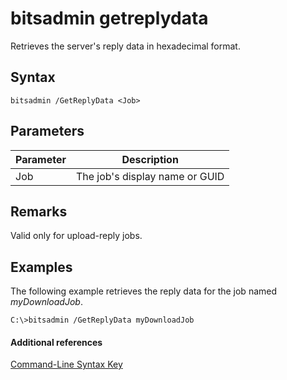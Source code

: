 # bitsadmin getreplydata



Retrieves the server's reply data in hexadecimal format.

## Syntax

```
bitsadmin /GetReplyData <Job>
```

## Parameters

|Parameter|Description|
|---------|-----------|
|Job|The job's display name or GUID|

## Remarks

Valid only for upload-reply jobs.

## <a name="BKMK_examples"></a>Examples

The following example retrieves the reply data for the job named *myDownloadJob*.
```
C:\>bitsadmin /GetReplyData myDownloadJob
```

#### Additional references

[Command-Line Syntax Key](command-line-syntax-key.md)